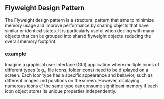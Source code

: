 ## Flyweight Design Pattern
The Flyweight design pattern is a structural pattern that aims to minimize memory usage and improve performance by sharing objects that have similar or identical states. It is particularly useful when dealing with many objects that can be grouped into shared flyweight objects, reducing the overall memory footprint.

### example
Imagine a graphical user interface (GUI) application where multiple icons of different types (e.g., file icons, folder icons) need to be displayed on a screen. Each icon type has a specific appearance and behavior, such as different images and positions on the screen. However, displaying numerous icons of the same type can consume significant memory if each icon object stores its unique properties independently.